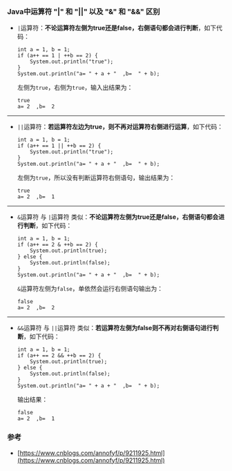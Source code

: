 ### Java中运算符 "|" 和 "||" 以及 "&" 和 "&&" 区别
* `|`运算符：**不论运算符左侧为true还是false，右侧语句都会进行判断**，如下代码：
    ```
    int a = 1, b = 1;
    if (a++ == 1 | ++b == 2) {
        System.out.println("true");
    }
    System.out.println("a= " + a + "  ,b=  " + b);
    ```
    左侧为`true`，右侧为`true`，输入出结果为：
    ```
    true
    a= 2  ,b=  2
    ```
---
* `||`运算符：**若运算符左边为true，则不再对运算符右侧进行运算**，如下代码：
    ```
    int a = 1, b = 1;
    if (a++ == 1 || ++b == 2) {
        System.out.println("true");
    }
    System.out.println("a= " + a + "  ,b=  " + b);
    ```
    左侧为`true`，所以没有判断运算符右侧语句，输出结果为：
    ```
    true
    a= 2  ,b=  1
    ```
---
* `&`运算符 与 `|`运算符 类似：**不论运算符左侧为true还是false，右侧语句都会进行判断**，如下代码：
    ```
    int a = 1, b = 1;
    if (a++ == 2 & ++b == 2) {
        System.out.println(true);
    } else {
        System.out.println(false);
    }
    System.out.println("a= " + a + "  ,b=  " + b);
    ```
    `&`运算符左侧为`false`，单依然会运行右侧语句输出为：
    ```
    false
    a= 2  ,b=  2
    ```
---
* `&&`运算符 与 `||`运算符 类似：**若运算符左侧为false则不再对右侧语句进行判断**，如下代码：
    ```
    int a = 1, b = 1;
    if (a++ == 2 && ++b == 2) {
        System.out.println(true);
    } else {
        System.out.println(false);
    }
    System.out.println("a= " + a + "  ,b=  " + b);
    ```
  输出结果：
    ```
    false
    a= 2  ,b=  1
    ```
### 参考
* [https://www.cnblogs.com/annofyf/p/9211925.html](https://www.cnblogs.com/annofyf/p/9211925.html)
